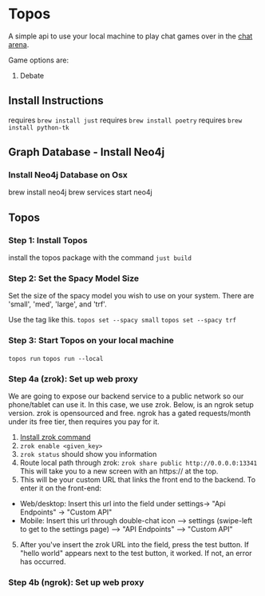 # Topos
A simple api to use your local machine to play chat games over in the [chat arena](https://github.com/jonnyjohnson1/chat-arena).

Game options are:
1. Debate

## Install Instructions
requires `brew install just`
requires `brew install poetry`
requires `brew install python-tk`

## Graph Database - Install Neo4j

### Install Neo4j Database on Osx
brew install neo4j
brew services start neo4j

## Topos

### Step 1: Install Topos
install the topos package with the command `just build`

### Step 2: Set the Spacy Model Size
Set the size of the spacy model you wish to use on your system. 
There are 'small', 'med', 'large', and 'trf'.   

Use the tag like this.
`topos set --spacy small`
`topos set --spacy trf`

### Step 3: Start Topos on your local machine

`topos run`
`topos run --local`

### Step 4a (zrok): Set up web proxy
We are going to expose our backend service to a public network so our phone/tablet can use it. In this case, we use zrok. Below, is an ngrok setup version.
zrok is opensourced and free.
ngrok has a gated requests/month under its free tier, then requires you pay for it.

1. [Install zrok command](https://docs.zrok.io/docs/getting-started/?_gl=1*1yet1eb*_ga*MTQ1MDc2ODAyNi4xNzE3MDE3MTE3*_ga_V2KMEXWJ10*MTcxNzAxNzExNi4xLjAuMTcxNzAxNzExNi42MC4wLjA.*_gcl_au*NDk3NjM1MzEyLjE3MTcwMTcxMTc.#installing-the-zrok-command) 
2. `zrok enable <given_key>`
3. `zrok status` should show you information
4. Route local path through zrok: `zrok share public http://0.0.0.0:13341`
This will take you to a new screen with an https://<url> at the top.
5. This will be your custom URL that links the front end to the backend. To enter it on the front-end:
- Web/desktop: Insert this url into the field under settings-> "Api Endpoints" -> "Custom API" 
- Mobile: Insert this url through double-chat icon --> settings (swipe-left to get to the settings page) --> "API Endpoints" --> "Custom API" 
5. After you've insert the zrok URL into the field, press the test button. If "hello world" appears next to the test button, it worked. If not, an error has occurred.

### Step 4b (ngrok): Set up web proxy
